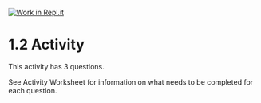 [![Work in Repl.it](https://classroom.github.com/assets/work-in-replit-14baed9a392b3a25080506f3b7b6d57f295ec2978f6f33ec97e36a161684cbe9.svg)](https://classroom.github.com/online_ide?assignment_repo_id=3309806&assignment_repo_type=AssignmentRepo)
# 1.2 Activity

This activity has 3 questions.  

See Activity Worksheet for information on what needs to be completed for each question.